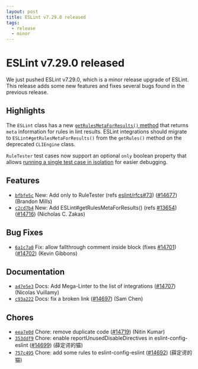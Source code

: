```yaml
---
layout: post
title: ESLint v7.29.0 released
tags:
  - release
  - minor
---
```

# ESLint v7.29.0 released

We just pushed ESLint v7.29.0, which is a minor release upgrade of ESLint. This release adds some new features and fixes several bugs found in the previous release.

## Highlights

The `ESLint` class has a new [`getRulesMetaForResults()` method](https://eslint.org/docs/developer-guide/nodejs-api#-eslintgetrulesmetaforresultsresults) that returns `meta` information for rules in lint results. ESLint integrations should migrate to `ESLint#getRulesMetaForResults()` from the `getRules()` method on the deprecated `CLIEngine` class.

`RuleTester` test cases now support an optional `only` boolean property that allows [running a single test case in isolation](https://eslint.org/docs/developer-guide/unit-tests#running-individual-tests) for easier debugging.

## Features


* [`bfbfe5c`](https://github.com/eslint/eslint/commit/bfbfe5c1fd4c39a06d5e159dbe48479ca4305fc0) New: Add only to RuleTester (refs [eslint/rfcs#73](https://github.com/eslint/rfcs/issues/73)) ([#14677](https://github.com/eslint/eslint/issues/14677)) (Brandon Mills)
* [`c2cd7b4`](https://github.com/eslint/eslint/commit/c2cd7b4a18057ca6067bdfc16de771dc5d90c0ea) New: Add ESLint#getRulesMetaForResults() (refs [#13654](https://github.com/eslint/eslint/issues/13654)) ([#14716](https://github.com/eslint/eslint/issues/14716)) (Nicholas C. Zakas)






## Bug Fixes


* [`6a1c7a0`](https://github.com/eslint/eslint/commit/6a1c7a0dac050ea5876972c50563a7eb867b38d3) Fix: allow fallthrough comment inside block (fixes [#14701](https://github.com/eslint/eslint/issues/14701)) ([#14702](https://github.com/eslint/eslint/issues/14702)) (Kevin Gibbons)




## Documentation


* [`a47e5e3`](https://github.com/eslint/eslint/commit/a47e5e30b0da364593b6881f6826c595da8696f5) Docs: Add Mega-Linter to the list of integrations ([#14707](https://github.com/eslint/eslint/issues/14707)) (Nicolas Vuillamy)
* [`c93a222`](https://github.com/eslint/eslint/commit/c93a222563177a9b5bc7a59aa106bc0a6d31e063) Docs: fix a broken link ([#14697](https://github.com/eslint/eslint/issues/14697)) (Sam Chen)








## Chores


* [`eea7e0d`](https://github.com/eslint/eslint/commit/eea7e0d09d6ef43d6663cbe424e7974764a5f7fe) Chore: remove duplicate code ([#14719](https://github.com/eslint/eslint/issues/14719)) (Nitin Kumar)
* [`353ddf9`](https://github.com/eslint/eslint/commit/353ddf965078030794419b089994373e27ffc86e) Chore: enable reportUnusedDisableDirectives in eslint-config-eslint ([#14699](https://github.com/eslint/eslint/issues/14699)) (薛定谔的猫)
* [`757c495`](https://github.com/eslint/eslint/commit/757c49584a5852c468c1b4a0b74ad3aa39d954e5) Chore: add some rules to eslint-config-eslint ([#14692](https://github.com/eslint/eslint/issues/14692)) (薛定谔的猫)
